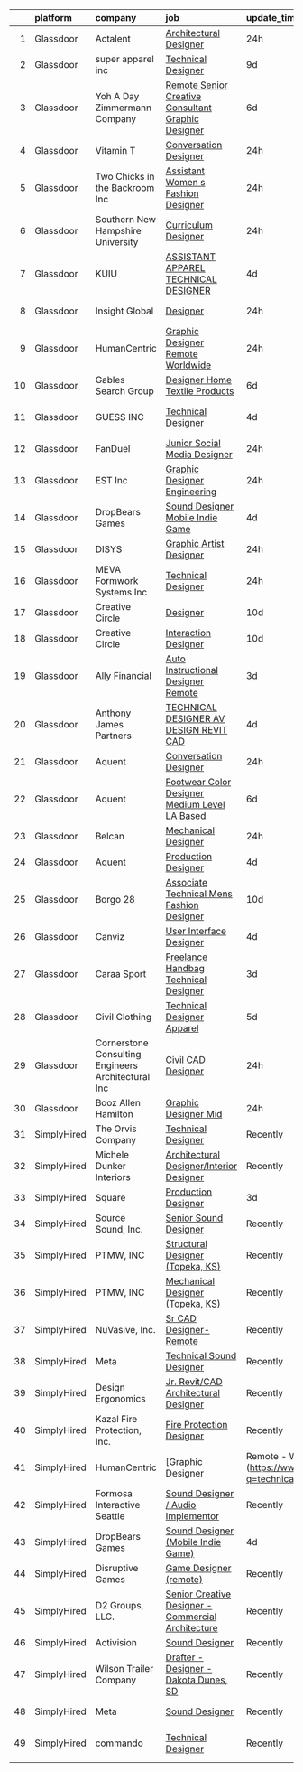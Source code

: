 

|    | platform    | company                                               | job                                                                                                                                                                                                                                                                                                                                                                                                                                                                                                                                                                                                                                                                                                                                                                                                                                                                                                                                                                                                                                                                                                                                                                                                                                                                                                                                                                           | update_time   | location             |
|---:|:------------|:------------------------------------------------------|:------------------------------------------------------------------------------------------------------------------------------------------------------------------------------------------------------------------------------------------------------------------------------------------------------------------------------------------------------------------------------------------------------------------------------------------------------------------------------------------------------------------------------------------------------------------------------------------------------------------------------------------------------------------------------------------------------------------------------------------------------------------------------------------------------------------------------------------------------------------------------------------------------------------------------------------------------------------------------------------------------------------------------------------------------------------------------------------------------------------------------------------------------------------------------------------------------------------------------------------------------------------------------------------------------------------------------------------------------------------------------|:--------------|:---------------------|
|  1 | Glassdoor   | Actalent                                              | [Architectural Designer](https://www.glassdoor.com/partner/jobListing.htm?pos=126&ao=1110586&s=58&guid=000001837dd108cea81e051a683fea11&src=GD_JOB_AD&t=SR&vt=w&ea=1&cs=1_40829d09&cb=1664263195258&jobListingId=1008164026478&cpc=9908D8D4413DBB8A&jrtk=3-0-1gdut228j227e001-1gdut2297im8o800-d5a4effbe3c01142--6NYlbfkN0ChYVx_I3yfZ_JDY3EFoivtqvi_stwnZ_kRt8Dowt_l_d1ydueao4NE-oUleRJ4yhjKQh2ZBYWQhvDc7_nYMac8kdJkFDujXfTmwUrCf7d8JvrfWkGht8U92XYWqy6hSYx57XfBSDCT7cuxmyNb-pSZh2Cw3Oyly3zjrrjGpSoW3I1sB3MensUok9ZXIPTJYHGhHI8EZPs7At07hHfhj8NVscef0V-xa-D6KKwVq5Kr6awZ08yokQpXehlIroYmiXwiLMdImFksjRNBznC-07Zur_PWjv7LUj8pMPBA_dpaxpo1u6aogDvcdXD1F6eD-AFjlYVwV0Cv6CN03QgImL94-MDhvco2OKGW6n_A-B-Um__5qwvMlys2Rh6GmK50SLRveilvum-WWWIz77Bno6lLGqd4ssEoaempCDkD6syZ9NrC8GKamBQhdic6lc0dUpe07dxd60rSCUVrr9HtRbWZGr2a3AzqrhMDBe7QBddmdEWd7rHl74rCJrDvDaIz5g7FQvZ5gvrVnAJ5gngEqi9MkoQaUPDCeJrp-kzFs4nMvm8YcajZf8EabqmFLJUcR1uE8vVs7Zgmmwx_GIGqRf8eULjOZ4b5J20wHjLLrM7OgclVdtMcd-n6ON4s1YwfTJxyOw5rlmqa--r40j-sQNT6ALWHdSfhrzzIG86j_cAIJ-baIHHXT4LSd8qREGJjdTbwMbOolWcAf_qsZCyrb90-oHLJKc-WnwM7wV6wPyzvl-JY2ID_KC7_PFKLah7sXJ2gdsXb9K3TI3ysCSmGpnF_TWhTI_AlYHh_pj0M5MTFRswmnmrnmKN3u1aiEIRW4fEJm2I6k5U7IuFfmFHe3M5WmeSAP17adBwOdUa_hVt6og-IRQwuzYLZXCEII6J_G5ugps-AgeZywynmhA1Qulo8pGptaZQIFnG_IcfVKUD_lDYSQrVPAf19NPle452QdVfyEYi-NafjimXGIVpHyJk-ucGp6Vb7j5sdVf5jRE_8pA%3D%3D) | 24h           | Las Vegas, NV        |
|  2 | Glassdoor   | super apparel inc                                     | [Technical Designer](https://www.glassdoor.com/partner/jobListing.htm?pos=108&ao=1110586&s=58&guid=000001837dd108cea81e051a683fea11&src=GD_JOB_AD&t=SR&vt=w&ea=1&cs=1_fb45057a&cb=1664263195256&jobListingId=1008146285118&cpc=07D58528F3898F33&jrtk=3-0-1gdut228j227e001-1gdut2297im8o800-86c4b8706e936ec3--6NYlbfkN0AZMDDE_rUF_4N9WIh4-MOWnm0nFfJ3ZxrBrHEqz_nk43ryiagCaAsvSBCAsP8IHVmwjEBUZdJ6KtHhsgTVR0I7-owHsuFvM2rL8Tscngvk4iPHg0ipyPoukRoh9OqYcViVSHQ9MNGIxMrFtPqpCYVLIU9GtjoUT3p278QQMwDZnPE8nHD37B0SLLAYzKvoTaVNDQXOkFhIwsg975sQvMH2I4ar0FXf64E9cHRmRw-9VvzuFUmPt9FvZfntfajeAcsPYy4_OxdUSXQXwV6fKzPP6bf1-TNuudjSmGZgQenkF4wPBxdA9kCZGrpFb9PwYSZZ5kqCurBSBu89cIrZ-cH-Bjng9V0DVBYiUC3JKFnp-Czs80cGf7VvKg9Bf0KSPhjxUVZ33Ovax5l_26eZFzoR3Nws2ZlsnOGAwkbN7zuJLFkw6h18_L2cOsghPpsU6hb44NNiCa9sDY-1nrO-f7sd4eZo3nYjvqEfd1uO6C2Xfd74usWDMtVuO8RTdKbKq58%3D)                                                                                                                                                                                                                                                                                                                                                                                                                                                                                                                   | 9d            | New York, NY         |
|  3 | Glassdoor   | Yoh  A Day   Zimmermann Company                       | [Remote   Senior Creative Consultant   Graphic Designer](https://www.glassdoor.com/partner/jobListing.htm?pos=119&ao=1110586&s=58&guid=000001837dd108cea81e051a683fea11&src=GD_JOB_AD&t=SR&vt=w&ea=1&cs=1_82d4d538&cb=1664263195257&jobListingId=1008151880610&cpc=9C2286EA3771AAF6&jrtk=3-0-1gdut228j227e001-1gdut2297im8o800-61194d1946350c59--6NYlbfkN0Ae6Qmv8rNb3d5rEsMPL_plhvilYeiJERi7JqghURwQ9bm7MqXbBAiykq53oyuhTfuPYlFhF8X6HgwUoDGD5iKS4fjS8TWcE70hAqwUpJTB_osxRYZdE8qLbHwYCLVKa0Gde-vuAU9X0tJ7h4cMg25Wo5UlslE5_CfpadBdrIqtpJ8zLxfAXfRKxpcTi0c69co7tw9AFNWaqJuFvUL0sS6POgErYYwh9wGigDviC_jwaGDj0qeFLlAx3CSF1A56TppoHbSU4Qd1Jvch04mTF9ID94Kq6i6S9cnb5nJVeptHsTfqMi10M7R83Q0hOWWHgOLDzH2ikVso36Wg4xN_PMHuhUgTdwxIvN2LViLA7Q0MyoGEqYt5qhLaDOCcLafwJ9aRVL7W-qCHYzMP3N7yB603fh1v_tVbdR-_p8KRjCgFlz4Zwgtt91nIfkSw-OiZeFTO_0M1Xa7u4_54qUO8kHrDlYed4zYcnZo2Kv55mfAtkqakbJzeTDmi)                                                                                                                                                                                                                                                                                                                                                                                                                                                                                             | 6d            | Davidson, NC         |
|  4 | Glassdoor   | Vitamin T                                             | [Conversation Designer](https://www.glassdoor.com/partner/jobListing.htm?pos=118&ao=1110586&s=58&guid=000001837dd108cea81e051a683fea11&src=GD_JOB_AD&t=SR&vt=w&cs=1_4af5aeaf&cb=1664263195257&jobListingId=1008163730949&cpc=F41FEAB56D215062&jrtk=3-0-1gdut228j227e001-1gdut2297im8o800-ae6cdf7713c88358--6NYlbfkN0DMrcEu7yrtATojKJA7cEzGQ3FdRGWLh0CZQInL4ECGI6k5tN82kdM0OKoro5eXmjr0Egey8sO2PhY2xY82GxfeKBbCBRkiTU8GK5VoQh0aCGFbb9uZt0UBtSenTLcmOpkotlovVQH_vW34hZ4ZBtorfOB8i7N64CORTKz9UWq4ze3UPCrHTV77VdZzp8BLqwSitmj7AhJK32YQAys1173HJo73QJMq2kZ5vHt1Z7301qEyb1ChPldq5xDMfWuLq7t_p0QS2ER56LjLsqHxBRHS03oNScF2MSKfY1hCYo27k80JaXEuvIn85AZtSy4dQz_TNRTW7Zb4UagC83e_x7ZM0BKydSo3ej3Y691Ob_PaDJYeU0F4obR-1ouZe00sKrUCjwGOjyIU8qjTBG_scwoVaNmMVSmX2GvOS9UK9lYUq3oJlxqPdTqRu2QMqXwB-ODgoX_MZRBoneU9zRIVZVGSI2LSpHS6ocVKWc1JNrSmHg%3D%3D)                                                                                                                                                                                                                                                                                                                                                                                                                                                                                                                                       | 24h           | Remote               |
|  5 | Glassdoor   | Two Chicks in the Backroom Inc                        | [Assistant Women s Fashion Designer](https://www.glassdoor.com/partner/jobListing.htm?pos=111&ao=1110586&s=58&guid=000001837dd108cea81e051a683fea11&src=GD_JOB_AD&t=SR&vt=w&ea=1&cs=1_15fb216f&cb=1664263195256&jobListingId=1008162581563&cpc=723ADC3DFE402989&jrtk=3-0-1gdut228j227e001-1gdut2297im8o800-d37fa7fa85849d0c--6NYlbfkN0AgMKyCEHxHUWFB5rFlD4h5hEt16x9ygeea2Gfr3mbleiPUP7dhPnZ5jdupTPK3sjZ5nbi9Ps0DGxUCJNMuYWl87jib9LMVJtnA40QDskAhhUOrLjYZTQKBgPNTdhi7eZrgEIU4eWn5RUAaJ9AvftY-7qG1UlqP4q2Z0Hn_DY94rWB9GYUzmtEuqIAv0OAZncPss8PnwfACBzyrZdRL_bjxRNXpGr8tu4NvlQiBlypm50bscoF4MxpizOoxzXwIfaOdvUMLFnfNX2SlxTIRbD5p30QiwjSy8al_6YSyUYntEhJcczz_gob946cB5qGvkdirnwsfg9ySfxqQZbzHQbmiw1uNY7NjOSOsafj_JQ3WIi_GXh6SUFz5ReSj_kRAETfo3gERL8YA_jyTUx2fmQcJ1k8CrVprHNSTr2ApxfhOlYDdww8htf5uaZIKM1iFIx5WZr_rksjxaWL7DjvReF30wToHxWN-LoHE9phIgnQEMpQIq8zJjAbm9v53H-arfvQ1BJVliVrfyw%3D%3D)                                                                                                                                                                                                                                                                                                                                                                                                                                                                                     | 24h           | New York, NY         |
|  6 | Glassdoor   | Southern New Hampshire University                     | [Curriculum Designer](https://www.glassdoor.com/partner/jobListing.htm?pos=130&ao=1136043&s=58&guid=000001837dd108cea81e051a683fea11&src=GD_JOB_AD&t=SR&vt=w&cs=1_983aae8d&cb=1664263195258&jobListingId=1008163267724&jrtk=3-0-1gdut228j227e001-1gdut2297im8o800-3c4bb9bb196c5060-)                                                                                                                                                                                                                                                                                                                                                                                                                                                                                                                                                                                                                                                                                                                                                                                                                                                                                                                                                                                                                                                                                          | 24h           | Remote               |
|  7 | Glassdoor   | KUIU                                                  | [ASSISTANT APPAREL TECHNICAL DESIGNER](https://www.glassdoor.com/partner/jobListing.htm?pos=102&ao=1110586&s=58&guid=000001837dd108cea81e051a683fea11&src=GD_JOB_AD&t=SR&vt=w&ea=1&cs=1_5741423c&cb=1664263195255&jobListingId=1008156938904&cpc=A5A1FAFC3DFA52A8&jrtk=3-0-1gdut228j227e001-1gdut2297im8o800-9251b95ea68cdca2--6NYlbfkN0AtlW_omU2Xx3W-19HQ_drmTKCWebiHnmA5lS5PDL5G8X9TJvUzwkz5gXja0zlbcDD8VuoJakzVRmFD0mGEqr40asENITrfcTXGv57OJVJjXx2fyOKmucK-kofRM-q0mVTP0j5UV3uI4upqWJ8WkeZ-5FAM2zWMhlJjWDWFAi0PPHDELKB4kHK8xz5sK66acBOHPPGRlJYyKKy-aDGs_28hI77avWwAD_VdpFtAXk2_QvNfBsj_iJ4g7MzdGu9c7rd4M2ccHqbYO3kAx1irUtY9vxAinFv5RkyKyr1yGzJ47ViAf9owdu0lplg2kMi29yVp_bHK-syHhh3Z-Zc8QZE40VB-lMLnjU-HOqnymgxSwM7jHIcf9cyzE7Z1zcb4DW8r9FTOCvxHtIEA3oP5RdWZS95A2IBZPHtegxVcYecawOftdcCfmVDy-CgPpugskLdGRxyGzYhsRDGVLFxvl9Ox9lzNqGWjgwyvJR5ZffUCSS6-7YEp8CiJ28t-IleVSK30kvqaQAkGvvb9bVaQNoCOMY264CzgNXg%3D)                                                                                                                                                                                                                                                                                                                                                                                                                                                                 | 4d            | Dixon, CA            |
|  8 | Glassdoor   | Insight Global                                        | [Designer](https://www.glassdoor.com/partner/jobListing.htm?pos=123&ao=1110586&s=58&guid=000001837dd108cea81e051a683fea11&src=GD_JOB_AD&t=SR&vt=w&cs=1_633ab112&cb=1664263195257&jobListingId=1008162777282&cpc=FB7E4A1762AE5BEC&jrtk=3-0-1gdut228j227e001-1gdut2297im8o800-1938d15724ccccd7--6NYlbfkN0BKkHZu3wF05EeDimN_p6sYpKCMArvwa95YdH7UpkaBCqc7l59ErwqcmBgkDtjqpj488kTjMOe3LJ2Xk0q-ZuUc64BeJkyZ4CppUA-KRlEzBeTZ4Y0orKKzr2yHNBQKbBg6sK3iVqQ-U0-lAC8FmDNO1kKC62wBwbI-ZKobwClBmT0oAted3rVFMeYkeNFBwXy3wzIyzUhX0hxSZklPpHG7LZnhdrkw5uPRTYTXoR9Gc1tuo-sZ1azpcCIMlSepEPB6n1lSCVkQeqEgGJjfNJB4dlV-5NW9PnnzzGciFsk3cHNGGmnK73wiDpuaYQDkJ8t2K51CkfHLA2ZOPkM_Fxg0yrDrGU8mVJT5g6cI43wEV5UjqSJ2SXqo8GJgwjXkYDXRO0H0VeVHHzrxdsYW8PjQYt1_z9g1ptHGy8lgKvZcLmYQkkzTD0UO1C9OHN1jn118iboeuCtlH0idqhbdVengflx4gS_i2RcZUZs6-1vUoSXs6LYzAL-gskivXR3XKn0%3D)                                                                                                                                                                                                                                                                                                                                                                                                                                                                                                                                  | 24h           | Auburn Hills, MI     |
|  9 | Glassdoor   | HumanCentric                                          | [Graphic Designer   Remote   Worldwide](https://www.glassdoor.com/partner/jobListing.htm?pos=128&ao=1136043&s=58&guid=000001837dd108cea81e051a683fea11&src=GD_JOB_AD&t=SR&vt=w&ea=1&cs=1_12a5ce73&cb=1664263195258&jobListingId=1008163326943&jrtk=3-0-1gdut228j227e001-1gdut2297im8o800-e513657ab4d43338-)                                                                                                                                                                                                                                                                                                                                                                                                                                                                                                                                                                                                                                                                                                                                                                                                                                                                                                                                                                                                                                                                   | 24h           | Remote               |
| 10 | Glassdoor   | Gables Search Group                                   | [Designer   Home Textile Products](https://www.glassdoor.com/partner/jobListing.htm?pos=116&ao=1110586&s=58&guid=000001837dd108cea81e051a683fea11&src=GD_JOB_AD&t=SR&vt=w&ea=1&cs=1_f1434ba6&cb=1664263195257&jobListingId=1008151473827&cpc=FD1C1DA32C38CFA7&jrtk=3-0-1gdut228j227e001-1gdut2297im8o800-8de9e0bb377ea1f4--6NYlbfkN0CZ1lEuAv6jxF-3oHFcpaf0lR-C2BPOLpDOrJR7xrRNgVUCVNy30M80NEN6Thl85oy6-qBvR_XrTEgOr2Uos0PyX9Z123564ICIw1dqp2aDe8C9RZRZoiTtK1PbvVpYgFvQYie-TR4Z_fmI5Sby56iXk--KvA8JI84On7Y4RqswUhbMuXklCO6pQiw-h8v7sMPPvuDlIhKhBk769ZZfHQQ5wLcI85pBXN4BIPm7nf049THi5x8GQGhqUUMQDl9h0QTEgtc7-IVcHDlL5fOavK1EUPPSYBtd2DOAQXe-FvpJe2IQVsNEduL7TdkVgFKh-YOr0L_LnNXctIXIenDParhJl1Wmob9aEhzic9wCkUQhysGXuEoHjWAT3trbgnyGpa_t0dbavZ338NxBx6m1VK6wFn9FG4OJaC2PQs2AUUdcKWr7G00hr14dfMgKjWwb6SMNEHvIP2f8baAl1h00QttvNO95-Rzq7tkPlrEj5FKicxFBtHufOGeVsHTZEl-bsT5gmW8GPQ35INr_91CqYDtoD_tnRSquKOgn7zZPefW6jJevqCru63KE61yFyGWPo0k%3D)                                                                                                                                                                                                                                                                                                                                                                                                                                     | 6d            | New York, NY         |
| 11 | Glassdoor   | GUESS   INC                                           | [Technical Designer](https://www.glassdoor.com/partner/jobListing.htm?pos=127&ao=1136043&s=58&guid=000001837dd108cea81e051a683fea11&src=GD_JOB_AD&t=SR&vt=w&cs=1_a19505af&cb=1664263195258&jobListingId=1008156970188&jrtk=3-0-1gdut228j227e001-1gdut2297im8o800-76e42caffd57fd27-)                                                                                                                                                                                                                                                                                                                                                                                                                                                                                                                                                                                                                                                                                                                                                                                                                                                                                                                                                                                                                                                                                           | 4d            | Los Angeles, CA      |
| 12 | Glassdoor   | FanDuel                                               | [Junior Social Media Designer](https://www.glassdoor.com/partner/jobListing.htm?pos=129&ao=1136043&s=58&guid=000001837dd108cea81e051a683fea11&src=GD_JOB_AD&t=SR&vt=w&ea=1&cs=1_e88e00c6&cb=1664263195258&jobListingId=1008163379437&jrtk=3-0-1gdut228j227e001-1gdut2297im8o800-29fe9865ee9d28d6-)                                                                                                                                                                                                                                                                                                                                                                                                                                                                                                                                                                                                                                                                                                                                                                                                                                                                                                                                                                                                                                                                            | 24h           | New York, NY         |
| 13 | Glassdoor   | EST  Inc                                              | [Graphic Designer   Engineering](https://www.glassdoor.com/partner/jobListing.htm?pos=110&ao=1110586&s=58&guid=000001837dd108cea81e051a683fea11&src=GD_JOB_AD&t=SR&vt=w&ea=1&cs=1_26fcfcba&cb=1664263195256&jobListingId=1008162838106&cpc=2F9DD8B511C89582&jrtk=3-0-1gdut228j227e001-1gdut2297im8o800-174342a868d7932b--6NYlbfkN0DfhRLDY5E7BVY3xhBTAobuSaZ3WR2SqAJ-w4NHeQGDZ8CKtdIif9OeJV7-f3esPi96Lp9m2NCSj-2TetX-MwNxP2bI5F3GgpV9du__XPDKK4O7_a5tRUYLnNsAsbb5j_V0CI8zs05ZHSefF0mnIjLsjTN1FRPdNBbUULeq3QrlwCey3vSEooluscEpL5VXTOlaX5xtAJivY9V7N6gts3y9o428_iy8zHOOVVr4c9BuqM7LClKUlxRnDvH1IDOdQPXDJBsW1GQqg6Qv4xT-kQPvGjUlxjtQlYWLYg2Cn_6Y5akGs5EHWBuXU3xShuhmF1jJrBfaemdpUBXxkLqJhX3LnS0GlV-q4CClX8WzSAYLf8Mo6t3OviuBHPyw0jz15MGKrQXosgEMHYIeSrPcfH0S2oDseSf04lrA8JYUqulaVQD9qFO0T9EDffKYw8INy5wdC6u4_LlOuwVJ9Lv2NCrM8kBNM8TVYgptjZkkzQoGrqrPYrEd51_OlpDUj-cTnAPANHO3Or-Xn0qKiSSgOE84)                                                                                                                                                                                                                                                                                                                                                                                                                                                                                     | 24h           | Remote               |
| 14 | Glassdoor   | DropBears Games                                       | [Sound Designer  Mobile Indie Game ](https://www.glassdoor.com/partner/jobListing.htm?pos=106&ao=1110586&s=58&guid=000001837dd108cea81e051a683fea11&src=GD_JOB_AD&t=SR&vt=w&ea=1&cs=1_7358b77b&cb=1664263195256&jobListingId=1008156551199&cpc=217C45A42544DB93&jrtk=3-0-1gdut228j227e001-1gdut2297im8o800-e000485cd2db04a3--6NYlbfkN0BTy4Vq3kUv-8E8fBOrhZt-7WJQYqv7u2ur6JnxlE7nq_aQtV-qQ9P-F7lfPTExQCKIpCDlC4Am6tHb_XRGt3gN7hT3WEgRAVy-FWbT6GMcuzzJyiehWziTD0BOpU5s7cYKhcVCjcXptGenQlmHgNO3sYwXqL00uzQ3FsSP0D0dv4eATvGQvuKlxq8S9MCSY2ZNZEcJ12fjv8Q64YqrXpsrxqiL98y_ejqgHJJjc84oM9dtbmDelZEZrchjcX3p7BJ2ZI93_o5raNthlytF_xkLarQdS3dcJ2OkGojv3cqQk7wXor96OyqIYmKmjYkdP6lewaTdzAkm8kv53OaAmEpIBE26mhm1uifwfUQ2klwHMBCcb2hmPXWQveyz0OTma6A01ourCfSdt_rb9q41OtJLHnpwkId4ZOTc2JfvNNhjYBffE3gEDB3bPCPNa6sbilCInEt2mHuphXK8dbmSwChaJoftYqbpazEw0DNVKzCcqe1nIdjvMs-RukONu2f-tBarVEQFbE834Ph0BYq9QbXh)                                                                                                                                                                                                                                                                                                                                                                                                                                                                                 | 4d            | Remote               |
| 15 | Glassdoor   | DISYS                                                 | [Graphic Artist Designer](https://www.glassdoor.com/partner/jobListing.htm?pos=122&ao=1110586&s=58&guid=000001837dd108cea81e051a683fea11&src=GD_JOB_AD&t=SR&vt=w&ea=1&cs=1_f36b7bd8&cb=1664263195258&jobListingId=1008163544050&cpc=F41FEAB56D215062&jrtk=3-0-1gdut228j227e001-1gdut2297im8o800-208bb3d0f87f1724--6NYlbfkN0BTYkY06FZEdAAtNWO-eDAfNklmfZymsMF6eFRONl7rAMN5x_2sHrqXfWPo9rHDxSPkL5mJiD4Opfj2zoJbUb4a1dW-GsI_HkugXNrpmglM333WFABcBrlRYrfKhpIFx1UAz6I5sihbn8KxLMVmMlUvzlKMfChnBjdHx9RR8hPBTqY3S6UdMglId_Xzva22QmlBrgi9fKJ9sVYXfkpZtpg4-SD3rH2EgmW6NH-RAkpVvsVMs5-DI9wtmp7wq_oMv6poJvNJl7xaXccXOqqnHtfEXHRjWzbyQIRwLdaIwyckZV9XPmfi_USxUOfmm5ZhJrbTKoqQwwv1FiuyTc_CgkkbCENJ3pjEUqe4iru-Fqd9x4JjHWOebtvQCcwC_GrDD4IDCtiMw16BZcyySEPuUjdkgNO5Qed0d1hA7yYlgQWownh4gR8cnRZh08fOJKNmX2hqLBv5LQX2GrzpgbEC4H9fDYbBi6ORH9M8Tz5pYYVW8vLv-b15ZbIhdLluKCATBiVebyIG-U4z6wfUjads9BMU)                                                                                                                                                                                                                                                                                                                                                                                                                                                                                            | 24h           | Getzville, NY        |
| 16 | Glassdoor   | MEVA Formwork Systems Inc                             | [Technical Designer](https://www.glassdoor.com/partner/jobListing.htm?pos=105&ao=1110586&s=58&guid=000001837dd108cea81e051a683fea11&src=GD_JOB_AD&t=SR&vt=w&ea=1&cs=1_7cfb6c56&cb=1664263195256&jobListingId=1008163222550&cpc=1EC006BEB16B588D&jrtk=3-0-1gdut228j227e001-1gdut2297im8o800-6b990246af0f4f7e--6NYlbfkN0AZiaPZyccuKjlre0e0RaBFeO48J0QExrO5hcuLctOVaN_M4Dm3U4EmQMaiFGogN2env-QNZLSGxyGrPa6Y9DLNLWqKRmtduUo58_cyA6x_bHOBzlx_2HMhmbVNeCfwXyaGChRm37s6EBqLCCxO2Az7mHBbdtqO86Y4IwnMaXmn8dpLMsZ_yp4Op6gmCow7NI9mwNPTd7KSBL5Not3gUrfSCPCjzBt0Fq9JWuGu-EGnZpwLzNFqZVCXOS9aGA6RQda0oQrAqaKFnaSU1Ma3n7BVuD7cMgCa0KTbLiE_Sx7HZ3hiXjgKNgugYnInkBFp-qB9czYe0VGlZtE-SDVBTm1uJtPR-hmS3lAOXfl30_d-oqWt7K5zav3ZmKvq1JxOipWHoTLZIUv3ZH7HdpJff1NnIL4-WrhgdGcBPZE019nqhCpsgpZx3upRdqt5zFqTJxoDCDIRvbKe_WneygUIq-cqjtqVYjXIWqa3P0hThYOJuCMys7hh4hbhR0PgZStE-TKn53M_YIlgk61WogEJNbTz)                                                                                                                                                                                                                                                                                                                                                                                                                                                                                                 | 24h           | Springfield, OH      |
| 17 | Glassdoor   | Creative Circle                                       | [Designer](https://www.glassdoor.com/partner/jobListing.htm?pos=120&ao=1110586&s=58&guid=000001837dd108cea81e051a683fea11&src=GD_JOB_AD&t=SR&vt=w&cs=1_047e2fc2&cb=1664263195257&jobListingId=1008144517331&cpc=FA84DF7EA1EC2398&jrtk=3-0-1gdut228j227e001-1gdut2297im8o800-fc54090f1401c515--6NYlbfkN0BPwlZa85gbT4Q3XYQoU_uQn0Qmw9zd_9UNfmcwtqAVud1yvyq1Z4UAlx1bxhDUi3LuBVMTbjX0iXwlY34hshWzzSRRQONS3DELZ3xug_J0ozEyb-xHnRLHQWafC19QhdP-pm04OE-k2zgVk33kqqqpi33IU5I47UU3bwS5585UYJD2JPb5r5BcYd1lgP3K7YiKLF6IfeExtjrC4TgNWPWjGOeBVk6hdPY_ZdsoWGgi5BvPDjjUMfofZZTfFwKm92ZUbPkfgNit2ZCVcNo-3NZy13Hgt309eZy7Jo649S-0gU33AqfQa5-9sooQS_PmJqJbGUTfFzU6LVz3WRmsO-g2v8kB5SfrJ8XUOqzg0UaHlCxgX2OSamuNrcr_iMXikM3YyJPS4pzTOYEorRxAMvRXqlfyZwRPpUi_wEc3KD0W6-7Kdg4EyvFBD-vCCfaGEViTDFXnWOS137tzChk3JudCjw6X25P4W_E8o3L3QD7zwrh6KfemYeJ03YcpZTEanUKYsm4M-b4ATe5O4YkdXa6d)                                                                                                                                                                                                                                                                                                                                                                                                                                                                                                                | 10d           | Menlo Park, CA       |
| 18 | Glassdoor   | Creative Circle                                       | [Interaction Designer](https://www.glassdoor.com/partner/jobListing.htm?pos=117&ao=1110586&s=58&guid=000001837dd108cea81e051a683fea11&src=GD_JOB_AD&t=SR&vt=w&cs=1_48eddd6d&cb=1664263195257&jobListingId=1008144516497&cpc=42BEC95245890617&jrtk=3-0-1gdut228j227e001-1gdut2297im8o800-7a33d9f13b6f2102--6NYlbfkN0BPwlZa85gbT4Q3XYQoU_uQn0Qmw9zd_9UNfmcwtqAVud1yvyq1Z4UAlx1bxhDUi3J8Vel74OEzdn9oYgaOOVN_3WN7BYfn_OL97IGc29DuMpwgLOvzwdRq358f3eA7q5IJ9QIBO03vdeQoibP8snzRUU4bn7N4EXhTo1-LjYRk_Rp43QyDheWZF1BSwx1jnu76q66Nj6FpvJOPZrB5EHcW-slORx_h5g2W4jhYhUbgxbr_DgAwPSfMJJpw5omtscF6X9N1cgTa7zgU_9xjgRMnV8mdtVx_reFUCaVLXjrMVHHFvjIV7QJyhTbYiS8VxQ_0GHzhE-b-Zn340TKEc8jpK7cjYCuEBj1Pcg5QgJIcPtZzpM5PCP2EIJaGmjQ5Gl0O6TQKXD8KqxFpkoBy_oaIMH0IOKDQhRNBMMQ-jUEp6y-34_k9TTpHbZ8s0miiANrdqKjSFSaZCARsxLAeuwUs0fRhvSpTpX-YgVrseRF-cNSE2NyjXt53DoaJ3putP12ONZ2MfxHaFVOoQ7oaQ71h)                                                                                                                                                                                                                                                                                                                                                                                                                                                                                                    | 10d           | Mountain View, CA    |
| 19 | Glassdoor   | Ally Financial                                        | [Auto Instructional Designer Remote](https://www.glassdoor.com/partner/jobListing.htm?pos=112&ao=1110586&s=58&guid=000001837dd108cea81e051a683fea11&src=GD_JOB_AD&t=SR&vt=w&cs=1_8740ed1a&cb=1664263195256&jobListingId=1008158638901&cpc=654405A9B1E0A9F5&jrtk=3-0-1gdut228j227e001-1gdut2297im8o800-33e51e7e2cbaa730--6NYlbfkN0DJ5QQ_XkAtnGD7OtNJBPWnMWX0-0yeBIg3SyIy7sPtwbzsSHHn3ObDFBkKUa5OGl-TDVPo0ynqP8ws-T-rSpycedfEnMU6NSiNsNov-R2753I1OF6CzG9D8QGSDkXHjaB1QKYwXU2wOp4G7NvKBvmOC7aJzKhOjK7ljvY6E1OH-480OqUT97TWx_hhOXzk35pAMRyzQW09kNRQ4M0scvcIwvTmlQV0ZBW3uzoN7CpOuNKrj_8Qu6tPrVABQkxpFA3PEPTHXGAiwIvkaxTYm3cRHO-x5Vo68MOgUruJtgCouaixZ-FVbK-BjDYYmgjPRUJ6RlazHGlZAWIM5wXNKt2FbeLFemt93yfUPP6YVgqs0_8lIveB4GvqVGIiElVJ3KURdOz8ZWPzUVyd8S6674TRUIM8H5aj8TDbc6DXCZlnThwbJdfQGuTqcEyO72I1ZbS5nMj_k-Zk4dhvKK-kzRAlhWhkLb8O1hnvf2f9eOWJliEN1T858aqZpitR_KSg2-RMNCkrQd3M7w%3D%3D)                                                                                                                                                                                                                                                                                                                                                                                                                                                                                          | 3d            | Detroit, MI          |
| 20 | Glassdoor   | Anthony James Partners                                | [TECHNICAL DESIGNER  AV DESIGN    REVIT   CAD](https://www.glassdoor.com/partner/jobListing.htm?pos=113&ao=1110586&s=58&guid=000001837dd108cea81e051a683fea11&src=GD_JOB_AD&t=SR&vt=w&ea=1&cs=1_3a3d3991&cb=1664263195257&jobListingId=1008156846454&cpc=F4EED0218A761C36&jrtk=3-0-1gdut228j227e001-1gdut2297im8o800-4e4ff46551c44c9c--6NYlbfkN0DROSrv34Jk2zQhZijQsDnd00-vWfWRvGJlNk1lx3O-5QfQfbpW_0r-xuzy2v8bRwWw0oGxG2t78MdhC3nOHI-NaeHjZZliCwloy-0CbQbt5uvWw06Fsc-wswcl8olXaKl5kSW5p2vfYg7ckq1YZW2h7bZfy5rgSSg7mekuHgE44keEqzyC49geNrLgiQeH8ykrCZd4z9QO1QTAS6v6LNzKb9w6vlQDjDiRDIAUU0TClkvpZAB2_W7Vw4BPorGQ0ZjxUIC-1N7RcoiZFhNpDlhKGjlw1kTS3Af_UHAIPQECR58lk1Oo2Qib0OA4jugnenOaDFMSHlaefDZSYojJLACAwVfXQQnNJ37N0krrmH7vzo4fLiSDZz1MQ5GX_Dfw6ZkdOY4UTBJlUrUD3qHfwMZrTjRt3Ci4_MFweqZD0J0OrdjenW9onDrfRSeJsGgQ8ktE89NtSB3fSD9DuBzTvRI5BgXaOMS_QTTpUpdIXnLTm2DHk4u7IZf4EW5HRO3RsgBy3yIeL_r-V1cNCZPhuGFr)                                                                                                                                                                                                                                                                                                                                                                                                                                                                       | 4d            | Remote               |
| 21 | Glassdoor   | Aquent                                                | [Conversation Designer](https://www.glassdoor.com/partner/jobListing.htm?pos=115&ao=1110586&s=58&guid=000001837dd108cea81e051a683fea11&src=GD_JOB_AD&t=SR&vt=w&cs=1_dbb622d1&cb=1664263195256&jobListingId=1008163777472&cpc=3BA4CE39D5B5DEF5&jrtk=3-0-1gdut228j227e001-1gdut2297im8o800-c9051f782411d665--6NYlbfkN0DMrcEu7yrtATojKJA7cEzGQ3FdRGWLh0CZQInL4ECGI9gD0Wolx9R2EDT7B77c2cTGzWquZTsTVFBW-PhPLvr7JZC5WuhadUs_UNhMqfmGXKq8BNYKoGlCicMfOyCERHY12As2BK4hg374rKwCLTaiBIGf1EtQ-LUDKr2hBZQf46bgwpiaexEQbfMcqnZZognRqciWhYHgFg9MeyiSP-4L8nEgZcveqgcxyj7JGkmMfY6cvXtWcj6WPqpz4B2BLhRtfBDsmXNHMxvckvZkeZpvR6FobyG-ENm4njXuU3c-UcwCR54EUwQ8ia6NsQ81KiFz4e6yJY4l14Rls57mQgr5NPkK-PlHwfnnX5abzoE4U-Act02M8EYZtSYnla6lBTAtAE5D_RekICjRb_2rjpAixzoqWTfJq_DZezvZLqWF3uqCUwdFVct1XvFVbLjv7YziA3zoId6tXcGIcoaO4U6UjrRYA3mfl4E%3D)                                                                                                                                                                                                                                                                                                                                                                                                                                                                                                                                                     | 24h           | Remote               |
| 22 | Glassdoor   | Aquent                                                | [Footwear   Color Designer   Medium Level    LA Based](https://www.glassdoor.com/partner/jobListing.htm?pos=121&ao=1110586&s=58&guid=000001837dd108cea81e051a683fea11&src=GD_JOB_AD&t=SR&vt=w&cs=1_96f98ea8&cb=1664263195257&jobListingId=1008151883831&cpc=8795CF9063CD573D&jrtk=3-0-1gdut228j227e001-1gdut2297im8o800-7407ec425a42aa4b--6NYlbfkN0DMrcEu7yrtATojKJA7cEzGQ3FdRGWLh0CZQInL4ECGI9gD0Wolx9R2v-Aex0-GK07cSBnfUszu2NBaZ2pUOrPHqSjPf1KeCwUwpdYfPOKo6XlTes7f7AQnSw9lOqJ81wBtmscPnWwi897v17l6dXh-ez0ylwcF_nkhE8OaDPiYKFsVh-vgrs_H5ywrvdmsdDeDhKO_4PUqA1SZjy0i3GPnD3hJG_kyQDPMr9IMW4dIeroQZu6rTNq7vchJMQnfxV7tlqgALuaNta2lyPe5JyUiME_8hyd3y7Pnn0AoPy_gH-SoNCPUl1bv7UXZB_xUdT8GpzAN30uZtO13RvJgA4hkw4ygs1xpJtl2sJSWNT7jxQTBPNcA9zkgtdxYqrMzLuYcm44MqBqII2mGFC6TNMoAXlwgRGmEK_-7Bk2gYiVNlUaUPhsSuf0-J_98jCK4km9RRFjDqVgxqg%3D%3D)                                                                                                                                                                                                                                                                                                                                                                                                                                                                                                                                        | 6d            | Los Angeles, CA      |
| 23 | Glassdoor   | Belcan                                                | [Mechanical Designer](https://www.glassdoor.com/partner/jobListing.htm?pos=124&ao=1110586&s=58&guid=000001837dd108cea81e051a683fea11&src=GD_JOB_AD&t=SR&vt=w&ea=1&cs=1_81043e1b&cb=1664263195258&jobListingId=1008164079007&cpc=654405A9B1E0A9F5&jrtk=3-0-1gdut228j227e001-1gdut2297im8o800-0bf8b8e575631c37--6NYlbfkN0DXzDzZ1Oulz9LSjzVbF8otUHEujJfFPwzVdyJWZPnyGBC-xHtBtebw1siL0zRHvfNcxRGkFtrdSTA5bS__yXVtA2tlvPj0S-dS4ZwqNflcRRLQR409KTLwQFbiXII8cf8hjSP30NPh1hfETqKIP-x7y-Wh5K6g2cNZ4Gm5w_ol-0q9xFrU4vRQpOZXoa3OSokDXWhjHq-fJNTtfYj5hGPq5YzFw-k8OcP1aS8iQX3LrlyBwk8AIt8MdKToRE7C7WRl7Lu-bLpU6HP6jYac5GCVOT2YVPFoS-uOrCVwLbktp1jVfbNY71qEk1PnH6UratwheQ4aVMhKGsJsIEDjq9LqxzxCWu_kcee4nRvpk_U0JE7BpYWnMQqTVrwy9Mw5F0ReEoI7BsDfupRFklKO2m0t94SkMnLCvYnXa8tATGmzKR6yR76ScVtBplqm1l9DoRY9bJKknj0ZmdilcJNGj4BFRxcC2snDA3cz1FJnkSjjauCH9Qbo77eG9vikcVY_nu3GW7TXCYkRLKTMtodNpV5zqBTiO6J3okSLwqQGAdp-kDiiRxRz3cdKpF1A2KmbWw_K1rmwcjetsgqM53cyI8TGreL1wqkmnD8upkKwkguN6Ydw67zIJ7wH4eXw42JFkixkG4UjIKcsWPL3Wg3uoevzajNKPy0GZwN-wbZkjcWwgpD4zuZtI3JftN13dOCcrio9gMkynKpBQQx2g20kTjxrhkw275rSJLktt_8ZlijARDna5W2h8nIyRhPApTWjnc3hZAS9jPigljDI281Xsbg6)                                                                                                                                                                                                                                | 24h           | Cincinnati, OH       |
| 24 | Glassdoor   | Aquent                                                | [Production Designer](https://www.glassdoor.com/partner/jobListing.htm?pos=125&ao=1110586&s=58&guid=000001837dd108cea81e051a683fea11&src=GD_JOB_AD&t=SR&vt=w&cs=1_6d82bc75&cb=1664263195258&jobListingId=1008156603561&cpc=3BA4CE39D5B5DEF5&jrtk=3-0-1gdut228j227e001-1gdut2297im8o800-75a61709ff0ea94b--6NYlbfkN0DMrcEu7yrtATojKJA7cEzGQ3FdRGWLh0CZQInL4ECGI9gD0Wolx9R2EDT7B77c2cRqLkgWUoMLCGYAR0iGlWqhdIV3dY9XgsevOilVVt_0Ac1N9neY_i0pAwjEsOxmYj-7eeI3S5HQlztzZQh5zqwb8TvpQFHH8cLZ7kDRq_b1zbvYigIA_9DYkBF1_CYwczJ6PZVfjlpiio4VzwNmEkOudTQJKKkT6VVB0kypCQdTDvmNWQCf3ALnwS5p869OWdi3tpbuiZhkcJRSMaeIHBJwFQ-QPLpLIk_SuJ7yu9f5SzAMAGrtsWq8lfutdjaAcf0RhKImEXAjRpmSicp5qZNQoss4A7udmRiAFFRJBVWgoGntTUsH0PQ7SAadrj-1pBCZQjW3Di4VuAYLyaY093DfsstmSUGV83ToURSzsTmF1keCQC9xOqYOtbkn5x6SrM4TrKmELGx15_XwmPgYzhBA)                                                                                                                                                                                                                                                                                                                                                                                                                                                                                                                                                                     | 4d            | Remote               |
| 25 | Glassdoor   | Borgo 28                                              | [Associate Technical Mens Fashion Designer](https://www.glassdoor.com/partner/jobListing.htm?pos=101&ao=1110586&s=58&guid=000001837dd108cea81e051a683fea11&src=GD_JOB_AD&t=SR&vt=w&ea=1&cs=1_5eeb2bc8&cb=1664263195255&jobListingId=1008145010786&cpc=F043C2D8FDBE60D9&jrtk=3-0-1gdut228j227e001-1gdut2297im8o800-2c6a5460749bd815--6NYlbfkN0BKgzQyzTF1Q9mOsR1amaS-juVGLjHt5Cdom-gEF9y-xaA6VVL5_C6w3fS-G_PAMfEcOJSqV6QY5ohXz_N1_jvG5eyS8mDgZu_YfUr1Dc5V0a65izhkxKETtAqVwBUo9DVEuo8Ut1gkbRhF2M0FEyopv_EtjNwXg9ft65KoDKVpB851krECRl2cd0WbHkeXdp2vjqhPQfVPrNAnWcl5FvaexSL3nftJcgsZ3-LzQ4ruooHuDNNtH_XRVVGkToHfMp31XJhVpJIBSJY-bDnR4gg6D2LMh3CPZC18CJnHMrn-WtKgTUbg1eVea9xQG7ZHrbwnVjC05RrrRWqnKlfEh1thhCE57UBN7GJLHtjzikZfrs7gywX4FDGWRr9Bj8rLO0l7IX0YEjzkUzZxk9e5xjI9b3E3lvxr13WStL5Jlsp7nxkj1Cq6_csNkwpC0kF5Qr4XzSfwdTY5xqx82TH1amwuhzd8rLIThHL_K8kTQL1m85LWNXXGs6MhX72JA7ZejJdmGJ95MVUlYF0kbP8NsnmWrPPAUwbUqCZMkGIgbDjpzQ%3D%3D)                                                                                                                                                                                                                                                                                                                                                                                                                                              | 10d           | United States        |
| 26 | Glassdoor   | Canviz                                                | [User Interface Designer](https://www.glassdoor.com/partner/jobListing.htm?pos=114&ao=1110586&s=58&guid=000001837dd108cea81e051a683fea11&src=GD_JOB_AD&t=SR&vt=w&ea=1&cs=1_e67b7e78&cb=1664263195257&jobListingId=1008156531493&cpc=8795CF9063CD573D&jrtk=3-0-1gdut228j227e001-1gdut2297im8o800-e3d87cbb2114de86--6NYlbfkN0DX7ti5SU9yT3J6w632BGO7shSuqcoMAB-r1rtnlJAMBSScCSDe78er_gZzmOYcJuZ6VlrD61do1h8BelTQAhPGiPBL_XHDa1qsdgV-Wu770iI7DpZuP0joPJx_a6i9ko-yT13_09GOCfitFtYQ90aklM2vDU5RT5arQYr_lHNJgxvAJ9wIUKHnHRMA_n2a16coQ_cJnLzPdIzZnRRkvUCb-u1k0GmeUP8C_OWzfSwBBx5aA_EqmO9zkM8D-7KR7FVb6X60lrGweBfk5x25RlhLpurGkWspax21BtQnXi54MpjTtGLevDqc1aJo-TDrHl7fSZq93NaRWct5MO379WfHiGK6UEQWovNQydiE30Vf0oQ5Fu7YrBDhxQsbfqH8IEoBgA4euIEqGKAV1cc0gsNNaAonLp_I2bUOkmUXO7oSpfKWti2oT8HhINB2ZV-t9WZJl_xFWp2Iql8HL0WG2UD_ir0PMxAPq25WHOxjYp2lq5APkeqRTdsMgKtH_g7_-pts8aoS1JG3yw%3D%3D)                                                                                                                                                                                                                                                                                                                                                                                                                                                                                                | 4d            | Remote               |
| 27 | Glassdoor   | Caraa Sport                                           | [Freelance Handbag Technical Designer](https://www.glassdoor.com/partner/jobListing.htm?pos=103&ao=1110586&s=58&guid=000001837dd108cea81e051a683fea11&src=GD_JOB_AD&t=SR&vt=w&ea=1&cs=1_c2849a17&cb=1664263195255&jobListingId=1008158545074&cpc=BFE8C4BF51BDD557&jrtk=3-0-1gdut228j227e001-1gdut2297im8o800-147fb6be78e8cdea--6NYlbfkN0BKI1D9Di4JUmaWSlprJZp2QiygpNTfhFcTQDxu-IUMIueuQsIO9BY7FQFzoFjnToYW3u2XfNBy6oI-oOWu7o2nwcHismEdvPyVw3jTDmldSQ_BYZykVbOYWItnPFMwhq0r0E2H-iSJVMR0U8235tBRzpKi9TwisfEgMPjDwa20vMgyigaQZL_7LouNkJHp6WOcfVxGVdxBs5zePZoTr1SL-i9zuxxPe5aOAf9BGBLXpQVP0LagXvaz4ne75R5nZfjnf8PgW-D3LHbFD0gg_kmfJsgWDGrpBryUeUl0mFdncOnpgDUj8BbcVItozFsZpgWmUcoZdhiMuu6icD0D_AZA5IeRAzNS68Zc9mBg-PJ9FffwV5Mr_BgajH05xKqgcrNVcYm59sgumOLlRb5AJjJkSWQwku8-6qTG0Xa-npB9BsL0nsaWuTYVF1zbcx_fb09FsFDa49PxNKMJ3d735SkEaM5KHpk9WPlHFM73DgXsm2KneGmn4bhCsPfXQL0_HE8-7107WyfUQuX8L3a-YITTy0nxeu90nio%3D)                                                                                                                                                                                                                                                                                                                                                                                                                                                                 | 3d            | New York, NY         |
| 28 | Glassdoor   | Civil Clothing                                        | [Technical Designer  Apparel ](https://www.glassdoor.com/partner/jobListing.htm?pos=104&ao=1110586&s=58&guid=000001837dd108cea81e051a683fea11&src=GD_JOB_AD&t=SR&vt=w&ea=1&cs=1_0272e415&cb=1664263195255&jobListingId=1008153814399&cpc=B6E9EE473EF69035&jrtk=3-0-1gdut228j227e001-1gdut2297im8o800-63bbd40154fe11ea--6NYlbfkN0BM88VV6kSCGvJi6a1JZ-Tch_DPePIl0NlMlCzS4Y1un0_laTwQzjeb3ik70l3gdI85C3lLDsiPIW2YNrt150zI_21iCGe50nznZgKAapkeHuSz2zgaett_drC-kgJREPiIwgFXdVisazNSuWuwi40ybGej_-vPZpBxnJ-VG2xiSDXOfGUlzaj8SriGdTpnXcSBDX1jrn5Ogkla_OogeJTcG9d775LrMCMJGHFRYHfN-ESETShfG-z2j-1uemylM93MI6AjcwDkQFZxvGhVs7XvUgO-1AjqYZfq-oYZuEi4lJdJV3proNqSkiFKT8BK1_W3iBS4D4J2J1gILSaJZRpe3rF0Q2btcY85k_69C2C7BgKBdyApB5xEXK0RYwbmIvYLI9MYIAimAZYxJ76xu9R6zncO5JH3VBqI5EApJmfxn66mKh-fJ5NcYpwaHdpECzSyd14nLBjvB8TOVELul7RK9CqN-fsfYyimPnQRNBffcgQlm0nIfjuYiPcFO4VXpnG3dBvxw-nGm03JivWL34OR)                                                                                                                                                                                                                                                                                                                                                                                                                                                                                       | 5d            | Torrance, CA         |
| 29 | Glassdoor   | Cornerstone Consulting Engineers   Architectural  Inc | [Civil CAD Designer](https://www.glassdoor.com/partner/jobListing.htm?pos=107&ao=1110586&s=58&guid=000001837dd108cea81e051a683fea11&src=GD_JOB_AD&t=SR&vt=w&ea=1&cs=1_dd358259&cb=1664263195256&jobListingId=1008163298296&cpc=66EACBD3E279A8FF&jrtk=3-0-1gdut228j227e001-1gdut2297im8o800-448de8a3191ba212--6NYlbfkN0DeFFXhznEUgeH3Hv3_zCuhofXFDdd11fri-wAnCbIdGj0V8wRR_6Vb9v7b8DpAfBMBMzUUCiHlvI3ZAki0QG3FPfkBk7JGzDWtT_udzUwKsvf7CsinT2j0Xm560rIUTyrXN8vPt71sA06-nrnGPaUwKbN3q39a_wuhAPOb4gHLrTHnBCbZcOZ4Ko-rgIkFWczhCyvjKg-uDSwQVL--9dbCRy7qLbFWLqSaROSSj--vsi2Kn3Rx5Ru1z0m6qJuCrYe0rG5jhW1DvqqE7cJbnkZhb2nS1NgOz_NH0jKZR0Wi0bj2h-Glarewt3r4AboWo1YhguI3QZuh5XdZ1_NhsTQCIvKwaSjrJ36XXf5XErj1zwISDAA7TyQdmhX7TheJCKI-sqVnQ8rr7xNR8C_flCTDyhkYIcPBAGFG9H8rylqdjsRZo-ejLl2GlpcGkP1Mji30CkZnzVKv_sJYorpGIPJZc35lXi0ak9bK2RbqsDpe7wtWkQSdPSYuJip8HzhBkmMl2_xsImy3aw%3D%3D)                                                                                                                                                                                                                                                                                                                                                                                                                                                                                                     | 24h           | Allentown, PA        |
| 30 | Glassdoor   | Booz Allen Hamilton                                   | [Graphic Designer  Mid](https://www.glassdoor.com/partner/jobListing.htm?pos=109&ao=1110586&s=58&guid=000001837dd108cea81e051a683fea11&src=GD_JOB_AD&t=SR&vt=w&cs=1_b895d32e&cb=1664263195256&jobListingId=1008163339224&cpc=6A22310A23505C64&jrtk=3-0-1gdut228j227e001-1gdut2297im8o800-b809a228f7fa5004--6NYlbfkN0CaLaeO0W0aSDE10oNno4SsRl14ssiVXEJb5QYZji-zar5Yl-tvFfpLfvooI0429cl7-pnzzg3jJyM4YlWQRAwW98XeC5PbuNxro4EUdPH9gg6Nfvt87kAPg5Jt0X4zJvobvDqlRMZgVvjg7ef4eQ2dTS2RE_aXWRQpDjcYownwZ3jtrMg-c-n82mZ__RRoHnnzwHvC5MBad7CHDUeDWUu-gDTwRLNE--Ytz6QrIxZyQ9rVQEn1zCx6BUi-NQwccOAy4Z_LOOtd_I9x9_gHpUKGCyYp7pl52mNBu8FeNBmdgugk52vOQOWUoRg8CCUWyHa3ai26UMO0Olm4exgH0XYExBW_RW81rIBcVg6scyE8yqtl2qfamWv3gZwWIch0QfOFqwTTOGWuQbJoQuEoJBmpziXzDwuvWMqmecnkl27HG0tBKJWuMZ57VGySLzc5-11HTve5oHsZQrDf99yBGiD_EsHb5vobZqfissPYF7qzpx3GawtzzEFmOJizbJzRiVZbJUvi4_OPGqtJDtVcc5qrif18Vl7Bc_4VxXXtJ4iXrtQrU4BzMtuX2ITLOiLQMBM%3D)                                                                                                                                                                                                                                                                                                                                                                                                                                                     | 24h           | McLean, VA           |
| 31 | SimplyHired | The Orvis Company                                     | [Technical Designer](https://www.simplyhired.com/job/-EOh_rgpofFXHgjkYRUwYlGKvpdiKz_C55m2obCUFrICcrUomwWTuA?q=technical+sound+designer)                                                                                                                                                                                                                                                                                                                                                                                                                                                                                                                                                                                                                                                                                                                                                                                                                                                                                                                                                                                                                                                                                                                                                                                                                                       | Recently      | Sunderland, VT       |
| 32 | SimplyHired | Michele Dunker Interiors                              | [Architectural Designer/Interior Designer](https://www.simplyhired.com/job/uDZ1Uqr1SDUoachiJ2OJjx2UsJW1pAkh3GuVjip16ZWjcGHRRfCXWg?q=technical+sound+designer)                                                                                                                                                                                                                                                                                                                                                                                                                                                                                                                                                                                                                                                                                                                                                                                                                                                                                                                                                                                                                                                                                                                                                                                                                 | Recently      | Logan, UT            |
| 33 | SimplyHired | Square                                                | [Production Designer](https://www.simplyhired.com/job/PR6edLzvAKbQ8MB_yOqlv9rGixcmTEA5FxS9UhOhDFBmUZikIuYMDg?q=technical+sound+designer)                                                                                                                                                                                                                                                                                                                                                                                                                                                                                                                                                                                                                                                                                                                                                                                                                                                                                                                                                                                                                                                                                                                                                                                                                                      | 3d            | Remote               |
| 34 | SimplyHired | Source Sound, Inc.                                    | [Senior Sound Designer](https://www.simplyhired.com/job/mw3datBFZnSnzm3SFniNFlYC60OHbjYX1kgvM61bk-lO-0QBaaabnQ?q=technical+sound+designer)                                                                                                                                                                                                                                                                                                                                                                                                                                                                                                                                                                                                                                                                                                                                                                                                                                                                                                                                                                                                                                                                                                                                                                                                                                    | Recently      | Remote               |
| 35 | SimplyHired | PTMW, INC                                             | [Structural Designer (Topeka, KS)](https://www.simplyhired.com/job/MrdjExK9ykZPpacRp83kQUCzM_hydRxvuwohmfBTZA14qZ5FtyDnEg?q=technical+sound+designer)                                                                                                                                                                                                                                                                                                                                                                                                                                                                                                                                                                                                                                                                                                                                                                                                                                                                                                                                                                                                                                                                                                                                                                                                                         | Recently      | Topeka, KS           |
| 36 | SimplyHired | PTMW, INC                                             | [Mechanical Designer (Topeka, KS)](https://www.simplyhired.com/job/Sg4V3Qd1pqmgh4dZJKSi8h3lk5tPUoKy4xRI-mtfFOK9zbhG7lwStg?q=technical+sound+designer)                                                                                                                                                                                                                                                                                                                                                                                                                                                                                                                                                                                                                                                                                                                                                                                                                                                                                                                                                                                                                                                                                                                                                                                                                         | Recently      | Topeka, KS           |
| 37 | SimplyHired | NuVasive, Inc.                                        | [Sr CAD Designer- Remote](https://www.simplyhired.com/job/Ev_gRvCxIHgeRPBifh3sduqqQ5bAzn8I5Txl7WzAvLkrtSQqBaz7JA?q=technical+sound+designer)                                                                                                                                                                                                                                                                                                                                                                                                                                                                                                                                                                                                                                                                                                                                                                                                                                                                                                                                                                                                                                                                                                                                                                                                                                  | Recently      | Remote               |
| 38 | SimplyHired | Meta                                                  | [Technical Sound Designer](https://www.simplyhired.com/job/HzHqjS6HBEu7xBoHj3MDO5apqWBDfkdU-fNWFoeJ_RIwGg4dACDkfg?q=technical+sound+designer)                                                                                                                                                                                                                                                                                                                                                                                                                                                                                                                                                                                                                                                                                                                                                                                                                                                                                                                                                                                                                                                                                                                                                                                                                                 | Recently      | Remote               |
| 39 | SimplyHired | Design Ergonomics                                     | [Jr. Revit/CAD Architectural Designer](https://www.simplyhired.com/job/vALSwbc074iJ6CuqZVpoNo7oxSbm0chbGHQEoIWHTRW4m4zjbnB2iA?q=technical+sound+designer)                                                                                                                                                                                                                                                                                                                                                                                                                                                                                                                                                                                                                                                                                                                                                                                                                                                                                                                                                                                                                                                                                                                                                                                                                     | Recently      | Fall River, MA       |
| 40 | SimplyHired | Kazal Fire Protection, Inc.                           | [Fire Protection Designer](https://www.simplyhired.com/job/Q1dex7tsETJdCpyGTi2pJ3hAmarCmHZ8pckYRk6idfy2Qmg3shUp5g?q=technical+sound+designer)                                                                                                                                                                                                                                                                                                                                                                                                                                                                                                                                                                                                                                                                                                                                                                                                                                                                                                                                                                                                                                                                                                                                                                                                                                 | Recently      | Tucson, AZ           |
| 41 | SimplyHired | HumanCentric                                          | [Graphic Designer | Remote - Worldwide](https://www.simplyhired.com/job/HUyhzK2NPfgzVQx2QRvO4gce4ElxVtnW4ohjzXoBDPERV53EYYQ6Pw?q=technical+sound+designer)                                                                                                                                                                                                                                                                                                                                                                                                                                                                                                                                                                                                                                                                                                                                                                                                                                                                                                                                                                                                                                                                                                                                                                                                                    | Today         | Remote               |
| 42 | SimplyHired | Formosa Interactive Seattle                           | [Sound Designer / Audio Implementor](https://www.simplyhired.com/job/vlF4rzpIgemNyADbSUoWC36FtYYh2ouWspqfTFtuxzveh07-6RCwmg?q=technical+sound+designer)                                                                                                                                                                                                                                                                                                                                                                                                                                                                                                                                                                                                                                                                                                                                                                                                                                                                                                                                                                                                                                                                                                                                                                                                                       | Recently      | Seattle, WA          |
| 43 | SimplyHired | DropBears Games                                       | [Sound Designer (Mobile Indie Game)](https://www.simplyhired.com/job/u10DPd8F6OtgJhl6PPKB72QOHSL-OfuIrEicQu4dIKiVUnKlApC5UQ?q=technical+sound+designer)                                                                                                                                                                                                                                                                                                                                                                                                                                                                                                                                                                                                                                                                                                                                                                                                                                                                                                                                                                                                                                                                                                                                                                                                                       | 4d            | Remote               |
| 44 | SimplyHired | Disruptive Games                                      | [Game Designer (remote)](https://www.simplyhired.com/job/vytt5GMA1R1RrMNWATalKkRekAf5tHIK0Z9-YoH7I87k-ZDlqThfFg?q=technical+sound+designer)                                                                                                                                                                                                                                                                                                                                                                                                                                                                                                                                                                                                                                                                                                                                                                                                                                                                                                                                                                                                                                                                                                                                                                                                                                   | Recently      | Berkeley, CA         |
| 45 | SimplyHired | D2 Groups, LLC.                                       | [Senior Creative Designer - Commercial Architecture](https://www.simplyhired.com/job/Yzphuvu4v4KIeGAg97r-GC4K2aaGuq7WuIAfSSpOBYl9P_dmzDtnLw?q=technical+sound+designer)                                                                                                                                                                                                                                                                                                                                                                                                                                                                                                                                                                                                                                                                                                                                                                                                                                                                                                                                                                                                                                                                                                                                                                                                       | Recently      | King of Prussia, PA  |
| 46 | SimplyHired | Activision                                            | [Sound Designer](https://www.simplyhired.com/job/i7qlcqa6pP-srEpgyNNEjRvZmW5tDc8R6vUqXUq0hP94Ee2Cl5AgeQ?q=technical+sound+designer)                                                                                                                                                                                                                                                                                                                                                                                                                                                                                                                                                                                                                                                                                                                                                                                                                                                                                                                                                                                                                                                                                                                                                                                                                                           | Recently      | Austin, TX           |
| 47 | SimplyHired | Wilson Trailer Company                                | [Drafter - Designer - Dakota Dunes, SD](https://www.simplyhired.com/job/HB_-1N4xC3bKeC4ilyijGRphhSFOqz7SQDTFRn-DRHyuQoL8v1iZEw?q=technical+sound+designer)                                                                                                                                                                                                                                                                                                                                                                                                                                                                                                                                                                                                                                                                                                                                                                                                                                                                                                                                                                                                                                                                                                                                                                                                                    | Recently      | Dakota Dunes, SD     |
| 48 | SimplyHired | Meta                                                  | [Sound Designer](https://www.simplyhired.com/job/B9jC5ZTtxgxvAo0pHZYEFQSV4L3HIbn0ieWkkGRZxYJtVOoKOsaAXg?q=technical+sound+designer)                                                                                                                                                                                                                                                                                                                                                                                                                                                                                                                                                                                                                                                                                                                                                                                                                                                                                                                                                                                                                                                                                                                                                                                                                                           | Recently      | Remote +3 locations  |
| 49 | SimplyHired | commando                                              | [Technical Designer](https://www.simplyhired.com/job/51kjM_X2Joa2UeqZYZubaOo3Z4hdTvxhA_jcIgjlcQs1zII5KGddug?q=technical+sound+designer)                                                                                                                                                                                                                                                                                                                                                                                                                                                                                                                                                                                                                                                                                                                                                                                                                                                                                                                                                                                                                                                                                                                                                                                                                                       | Recently      | South Burlington, VT |